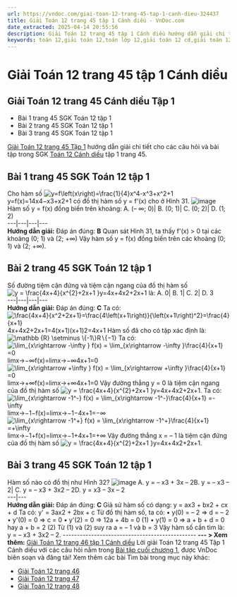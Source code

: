 ```yaml
---
url: https://vndoc.com/giai-toan-12-trang-45-tap-1-canh-dieu-324437
title: Giải Toán 12 trang 45 tập 1 Cánh diều - VnDoc.com
date_extracted: 2025-04-14 20:55:56
description: Giải Toán 12 trang 45 tập 1 Cánh diều hướng dẫn giải chi tiết các câu hỏi và bài tập trong SGK Toán 12 Cánh diều tập 1.
keywords: toán 12,giải toán 12,toán lớp 12,giải toán 12 cd,giải toán 12 tập 1,giải toán 12 Cánh diều,toán 12 Cánh diều tập 1,toán 12 Cánh diều,Toán 12 Cánh diều Bài tập cuối chương 1,giải Toán 12 Cánh diều Bài tập cuối chương 1,toán 12 cd bài tập cuối chương 1,giải toán 12 trang 45,giải toán 12 trang 46,giải toán 12 trang 47,giải toán 12 trang 48,toán 12 trang 45,toán 12 trang 45 cánh diều,giải toán 12 trang 45 cánh diều
---
```


# Giải Toán 12 trang 45 tập 1 Cánh diều
## Giải Toán 12 trang 45 Cánh diều Tập 1
  * Bài 1 trang 45 SGK Toán 12 tập 1
  * Bài 2 trang 45 SGK Toán 12 tập 1
  * Bài 3 trang 45 SGK Toán 12 tập 1

[Giải Toán 12 trang 45 Tập 1](<https://vndoc.com/giai-toan-12-trang-45-tap-1-canh-dieu-324437>) hướng dẫn giải chi tiết cho các câu hỏi và bài tập trong SGK [Toán 12 Cánh diều](<https://vndoc.com/toan-12-canh-dieu>) tập 1 trang 45.
## Bài 1 trang 45 SGK Toán 12 tập 1
Cho hàm số ![y=f\\left\(x\\right\)=\\frac{1}{4}x^4-x^3+x^2+1](https://i.vdoc.vn/data/image/blank.png)y=f\(x\)=14x4−x3+x2+1 có đồ thị hàm số y = f'\(x\) cho ở Hình 31.
![image](https://i.vdoc.vn/data/image/2024/07/16/638567353319566040.png)
Hàm số y = f\(x\) đồng biến trên khoảng:
A. \(– ∞; 0\)| B. \(0; 1\)| C. \(0; 2\)| D. \(1; 2\)  
---|---|---|---  
**Hướng dẫn giải:**
Đáp án đúng: **B**
Quan sát Hình 31, ta thấy f'\(x\) > 0 tại các khoảng \(0; 1\) và \(2; +∞\)
Vậy hàm số y = f\(x\) đồng biến trên các khoảng \(0; 1\) và \(2; +∞\).
## Bài 2 trang 45 SGK Toán 12 tập 1
Số đường tiệm cận đứng và tiệm cận ngang của đồ thị hàm số ![y = \\frac{4x+4}{x^{2}+2x+1 }](https://i.vdoc.vn/data/image/blank.png)y=4x+4x2+2x+1 là:
A. 0| B. 1| C. 2| D. 3  
---|---|---|---  
**Hướng dẫn giải:**
Đáp án đúng: **C**
Ta có: ![\\frac{4x+4}{x^2+2x+1}=\\frac{4\\left\(x+1\\right\)}{\\left\(x+1\\right\)^2}=\\frac{4}{x+1}](https://i.vdoc.vn/data/image/blank.png)4x+4x2+2x+1=4\(x+1\)\(x+1\)2=4x+1
Hàm số đã cho có tập xác định là: ![\\mathbb {R} \\setminus  \\{-1\\}](https://i.vdoc.vn/data/image/blank.png)R∖\{−1\}
Ta có: ![\\lim_{x\\rightarrow -\\infty }  f\(x\) = \\lim_{x\\rightarrow -\\infty }\\frac{4}{x+1}  =0](https://i.vdoc.vn/data/image/blank.png)limx→−∞f\(x\)=limx→−∞4x+1=0
![\\lim_{x\\rightarrow +\\infty }  f\(x\) = \\lim_{x\\rightarrow +\\infty }\\frac{4}{x+1}  =0](https://i.vdoc.vn/data/image/blank.png)limx→+∞f\(x\)=limx→+∞4x+1=0
Vậy đường thẳng y = 0 là tiệm cận ngang của đồ thị hàm số ![y = \\frac{4x+4}{x^{2}+2x+1 }](https://i.vdoc.vn/data/image/blank.png)y=4x+4x2+2x+1.
Ta có: ![\\lim_{x\\rightarrow -1^-}  f\(x\) = \\lim_{x\\rightarrow -1^-}\\frac{4}{x+1}  =-\\infty](https://i.vdoc.vn/data/image/blank.png)limx→−1−f\(x\)=limx→−1−4x+1=−∞
![\\lim_{x\\rightarrow -1^+}  f\(x\) = \\lim_{x\\rightarrow -1^+}\\frac{4}{x+1}  =+\\infty](https://i.vdoc.vn/data/image/blank.png)limx→−1+f\(x\)=limx→−1+4x+1=+∞
Vậy đường thẳng x = – 1 là tiệm cận đứng của đồ thị hàm số ![y = \\frac{4x+4}{x^{2}+2x+1 }](https://i.vdoc.vn/data/image/blank.png)y=4x+4x2+2x+1.
## Bài 3 trang 45 SGK Toán 12 tập 1
Hàm số nào có đồ thị như Hình 32?
![image](https://i.vdoc.vn/data/image/2024/07/16/638567353318792743.png)
A. y = – x3 \+ 3x – 2B. y = – x3 – 2| C. y = – x3 \+ 3x2 – 2D. y = x3 – 3x – 2  
---|---  
**Hướng dẫn giải:**
Đáp án đúng: **C**
Giả sử hàm số có dạng: y = ax3 \+ bx2 \+ cx + d
Ta có: y' = 3ax2 \+ 2bx + c
Từ đồ thị hàm số, ta có:
• y\(0\) = – 2 ⇒ d = – 2
• y'\(0\) = 0 ⇒ c = 0
• y'\(2\) = 0 ⇒ 12a + 4b = 0 \(1\)
• y\(1\) = 0 ⇒ a + b + d = 0 hay a + b = 2 \(2\)
Từ \(1\) và \(2\) suy ra a = – 1 và b = 3
Vậy hàm số cần tìm là: y = – x3 \+ 3x2 – 2.
\-----------------------------------------------
**\--- > Xem thêm:** [Giải Toán 12 trang 46 tập 1 Cánh diều](<https://vndoc.com/giai-toan-12-trang-46-tap-1-canh-dieu-324443>)
Lời giải Toán 12 trang 45 Tập 1 Cánh diều với các câu hỏi nằm trong [Bài tập cuối chương 1](<https://vndoc.com/toan-12-canh-dieu-bai-tap-cuoi-chuong-1-320616>), được VnDoc biên soạn và đăng tải\!
Xem thêm các bài Tìm bài trong mục này khác:
  * [Giải Toán 12 trang 46](</giai-toan-12-trang-46-tap-1-canh-dieu-324443>)
  * [Giải Toán 12 trang 47](</giai-toan-12-trang-47-tap-1-canh-dieu-324455>)
  * [Giải Toán 12 trang 48](</giai-toan-12-trang-48-tap-1-canh-dieu-324457>)

